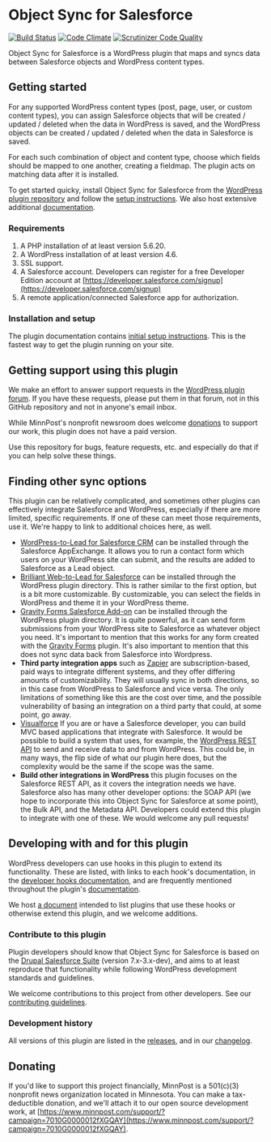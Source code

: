 # Object Sync for Salesforce

[![Build Status](https://travis-ci.org/MinnPost/object-sync-for-salesforce.svg?branch=master)](https://travis-ci.org/MinnPost/object-sync-for-salesforce) [![Code Climate](https://codeclimate.com/github/MinnPost/object-sync-for-salesforce/badges/gpa.svg)](https://codeclimate.com/github/MinnPost/object-sync-for-salesforce) [![Scrutinizer Code Quality](https://scrutinizer-ci.com/g/MinnPost/object-sync-for-salesforce/badges/quality-score.png?b=master)](https://scrutinizer-ci.com/g/MinnPost/object-sync-for-salesforce/?branch=master)

Object Sync for Salesforce is a WordPress plugin that maps and syncs data between Salesforce objects and WordPress content types.

## Getting started

For any supported WordPress content types (post, page, user, or custom content types), you can assign Salesforce objects that will be created / updated / deleted when the data in WordPress is saved, and the WordPress objects can be created / updated / deleted when the data in Salesforce is saved.

For each such combination of object and content type, choose which fields should be mapped to one another, creating a fieldmap. The plugin acts on matching data after it is installed.

To get started quicky, install Object Sync for Salesforce from the [WordPress plugin repository](https://wordpress.org/plugins/object-sync-for-salesforce/) and follow the [setup instructions](https://github.com/MinnPost/object-sync-for-salesforce/blob/master/docs/initial-setup.md). We also host extensive additional [documentation](https://github.com/MinnPost/object-sync-for-salesforce/blob/master/docs/readme.md).

### Requirements

1. A PHP installation of at least version 5.6.20.
2. A WordPress installation of at least version 4.6.
3. SSL support.
4. A Salesforce account. Developers can register for a free Developer Edition account at [https://developer.salesforce.com/signup](https://developer.salesforce.com/signup)
5. A remote application/connected Salesforce app for authorization.

### Installation and setup

The plugin documentation contains [initial setup instructions](https://github.com/MinnPost/object-sync-for-salesforce/blob/master/docs/initial-setup.md). This is the fastest way to get the plugin running on your site.

## Getting support using this plugin

We make an effort to answer support requests in the [WordPress plugin forum](https://wordpress.org/support/plugin/object-sync-for-salesforce/). If you have these requests, please put them in that forum, not in this GitHub repository and not in anyone's email inbox.

While MinnPost's nonprofit newsroom does welcome [donations](https://www.minnpost.com/support/?campaign=7010G0000012fXGQAY) to support our work, this plugin does not have a paid version.

Use this repository for bugs, feature requests, etc. and especially do that if you can help solve these things.

## Finding other sync options

This plugin can be relatively complicated, and sometimes other plugins can effectively integrate Salesforce and WordPress, especially if there are more limited, specific requirements. If one of these can meet those requirements, use it. We're happy to link to additional choices here, as well.

- [WordPress-to-Lead for Salesforce CRM](https://appexchange.salesforce.com/listingDetail?listingId=a0N30000003GxgkEAC) can be installed through the Salesforce AppExchange. It allows you to run a contact form which users on your WordPress site can submit, and the results are added to Salesforce as a Lead object.
- [Brilliant Web-to-Lead for Salesforce](https://wordpress.org/plugins/salesforce-wordpress-to-lead/) can be installed through the WordPress plugin directory. This is rather similar to the first option, but is a bit more customizable. By customizable, you can select the fields in WordPress and theme it in your WordPress theme.
- [Gravity Forms Salesforce Add-on](https://wordpress.org/plugins/gravity-forms-salesforce/) can be installed through the WordPress plugin directory. It is quite powerful, as it can send form submissions from your WordPress site to Salesforce as whatever object you need. It's important to mention that this works for any form created with the [Gravity Forms](http://www.gravityforms.com/) plugin. It's also important to mention that this does not sync data back from Salesforce into Wordpress.
- **Third party integration apps** such as [Zapier](https://zapier.com/) are subscription-based, paid ways to integrate different systems, and they offer differing amounts of customizability. They will usually sync in both directions, so in this case from WordPress to Salesforce and vice versa. The only limitations of something like this are the cost over time, and the possible vulnerability of basing an integration on a third party that could, at some point, go away.
- [Visualforce](https://developer.salesforce.com/page/An_Introduction_to_Visualforce) If you are or have a Salesforce developer, you can build MVC based applications that integrate with Salesforce. It would be possible to build a system that uses, for example, the [WordPress REST API](https://developer.wordpress.org/rest-api/) to send and receive data to and from WordPress. This could be, in many ways, the flip side of what our plugin here does, but the complexity would be the same if the scope was the same.
- **Build other integrations in WordPress** this plugin focuses on the Salesforce REST API, as it covers the integration needs we have. Salesforce also has many other developer options: the SOAP API (we hope to incorporate this into Object Sync for Salesforce at some point), the Bulk API, and the Metadata API. Developers could extend this plugin to integrate with one of these. We would welcome any pull requests!

## Developing with and for this plugin

WordPress developers can use hooks in this plugin to extend its functionality. These are listed, with links to each hook's documentation, in the [developer hooks documentation](https://github.com/MinnPost/object-sync-for-salesforce/blob/master/docs/all-developer-hooks.md), and are frequently mentioned throughout the plugin's [documentation](https://github.com/MinnPost/object-sync-for-salesforce/blob/master/docs/readme.md).

We host [a document](https://github.com/MinnPost/object-sync-for-salesforce/blob/master/docs/example-extending-plugins.md) intended to list plugins that use these hooks or otherwise extend this plugin, and we welcome additions.

### Contribute to this plugin

Plugin developers should know that Object Sync for Salesforce is based on the [Drupal Salesforce Suite](https://github.com/thinkshout/salesforce) (version 7.x-3.x-dev), and aims to at least reproduce that functionality while following WordPress development standards and guidelines.

We welcome contributions to this project from other developers. See our [contributing guidelines](https://github.com/MinnPost/object-sync-for-salesforce/blob/master/contributing.md).

### Development history

All versions of this plugin are listed in the [releases](https://github.com/MinnPost/object-sync-for-salesforce/releases), and in our [changelog](https://github.com/MinnPost/object-sync-for-salesforce/blob/master/changelog.md).

## Donating

If you'd like to support this project financially, MinnPost is a 501(c)(3) nonprofit news organization located in Minnesota. You can make a tax-deductible donation, and we'll attach it to our open source development work, at [https://www.minnpost.com/support/?campaign=7010G0000012fXGQAY](https://www.minnpost.com/support/?campaign=7010G0000012fXGQAY).
